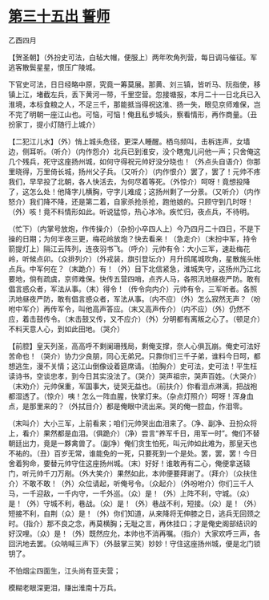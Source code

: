 # [第三十五出 誓师](http://www.sbkk88.com/mingzhu/gudaicn/taohuashan/200674.html)

乙酉四月

【贺圣朝】（外扮史可法，白毡大帽，便服上）两年吹角列营，每日调马催征。军逃客散鬓星星，恨压广陵城。

下官史可法，日日经略中原，究竟一筹莫展。那黄、刘三镇，皆听马、阮指使，移镇上江，堵截左兵，丢下黄河一带，千里空营。忽接塘报，本月二十一日北兵已入淮境，本标食粮之人，不足三千，那能抵当得祝这淮、扬一失，眼见京师难保，岂不完了明朝一座江山也。可恼，可恼！俺且私步城头，察看情形，再作商量。（丑扮家丁，提小灯随行上城介）

【二犯江儿水】（外）悄上城头危径，更深人睡醒。栖乌频叫，击柝连声，女墙边，侧耳听。（听介）（内作怨介）北兵已到淮安，没个瞎鬼儿问他一声；只舍俺这几个残兵，死守这座扬州城，如何守得祝元帅好没分晓也！（外点头自语介）你那里晓得，万里倚长城，扬州父子兵。（又听介）（内作恨介）罢了，罢了！元帅不疼我们，早早投了北朝，各人快活去，为何尽着等死。（外惊介）呵呀！竟想投降了，这怎么处！他降字儿横胸，守字儿难成；这扬州剩了一分景。（又听介）（内作怒介）我们降不降，还是第二着，自家杀抢杀抢，跑他娘的。只顾守到几时呀！（外）咳！竟不料情形如此。听说猛惊，热心冰冷。疾忙归，夜点兵，不待明。

（忙下）（内掌号放炮，作传操介）（杂扮小卒四人上）今乃四月二十四日，不是下操的日期；为何半夜三更，梅花岭放炮？快去看来！（急走介）（末扮中军，持令箭提灯上）隔江云阵列，连夜羽书飞。（呼介）元帅有令：大小三军，速赴梅花岭，听候点卯。（众排列介）（外戎装，旗引登坛介）月升鸱尾城吹角，星散旄头帐点兵。中军何在？（末跪介）有！（外）目下北信紧急，淮城失守，这扬州乃江北要地，倘有疏虞，京师难保。快传五营四哨，点齐人马，各照汛地昼夜严防。敢有倡言惑众者，军法从事。（末）得令！（传令向内介）元帅有令，三军听者。各照汛地昼夜严防，敢有倡言惑众者，军法从事。（内不应）（外）怎么寂然无声？（吩咐中军介）再传军令，叫他高声答应。（末又高声传介）（内不应）（外）仍然不应，着击鼓传令。（末击鼓又传，又不应介）（外）分明都有离叛之心了。（顿足介）不料天意人心，到如此田地。（哭介）

【前腔】皇天列圣，高高呼不剩阑珊残局，剩俺支撑，奈人心俱瓦崩。俺史可法好苦命也！（哭介）协力少良朋，同心无弟兄。只靠你们三千子弟，谁料今日呵，都想逃生，漫不关情；这江山倒像设着筵席请。（拍胸介）史可法，史可法！平生枉读诗书，空谈忠孝，到今日其实没法了。（哭介）哭声祖宗，哭声百姓。（大哭介）（末劝介）元帅保重，军国事大，徒哭无益也。（前扶介）你看泪点淋漓，把战袍都湿透了。（惊介）咦！怎么一阵血腥，快掌灯来。（杂点灯照介）呵呀！浑身血点，是那里来的？（外拭目介）都是俺眼中流出来。哭的俺一腔血，作泪零。

（末叫介）大小三军，上前看来；咱们元帅哭出血泪来了。（净、副净、丑扮众将上，看介）果然都是血泪。（俱跪介）（净）尝言“养军千日，用军一时”。俺们不替朝廷出力，竟是一夥禽兽了。（副净）俺们贪生怕死，叫元帅如此难为，那皇天也不祐的。（丑）百岁无常，谁能免的一死，只要死到一个是处。罢，罢，罢！今日舍着狗命，要替元帅守住这座扬州城。（末）好好！谁敢再有二心，俺便拿送辕门，听元帅千刀万剐。（外大笑介）果然如此，本帅便要拜谢了。（拜介）（众扶住介）不敢不敢！（外）众位请起，听俺号令。（众起介）（外吩咐介）你们三千人马，一千迎敌，一千内守，一千外巡。（众）是！（外）上阵不利，守城。（众）是！（外）守城不利，巷战。（众）是！（外）巷战不利，短接。（众）是！（外）短接不利，自荆（众）是！（外）你们知道，从来降将无伸膝之日，逃兵无回颈之时。（指介）那不良之念，再莫横胸；无耻之言，再休挂口；才是俺史阁部结识的好汉哩。（众）是！（外）既然应允，本帅也不消再嘱。（指介）大家欢呼三声，各回汛地去罢。（众呐喊三声下）（外鼓掌三笑）妙妙！守住这座扬州城，便是北门锁钥了。

不怕烟尘四面生，江头尚有亚夫营；

模糊老眼深更泪，赚出淮南十万兵。

